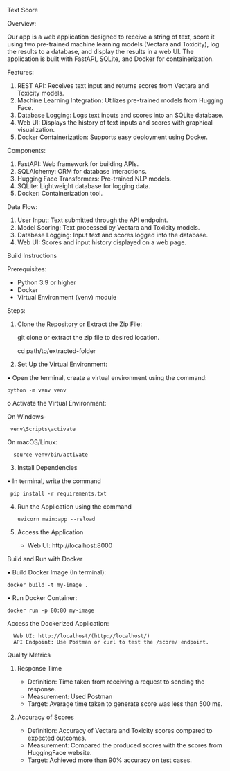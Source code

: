 Text Score

Overview:

Our app is a web application designed to receive a string of text, score it using two pre-trained machine learning models (Vectara and Toxicity), log the results to a database, and display the results in a web UI. The application is built with FastAPI, SQLite, and Docker for containerization.

 Features:

1. REST API: Receives text input and returns scores from Vectara and Toxicity models.
2. Machine Learning Integration: Utilizes pre-trained models from Hugging Face.
3. Database Logging: Logs text inputs and scores into an SQLite database.
4. Web UI: Displays the history of text inputs and scores with graphical visualization.
5. Docker Containerization: Supports easy deployment using Docker.

 Components:

1. FastAPI: Web framework for building APIs.
2. SQLAlchemy: ORM for database interactions.
3. Hugging Face Transformers: Pre-trained NLP models.
4. SQLite: Lightweight database for logging data.
5. Docker: Containerization tool.

 Data Flow:

1. User Input: Text submitted through the API endpoint.
2. Model Scoring: Text processed by Vectara and Toxicity models.
3. Database Logging: Input text and scores logged into the database.
4. Web UI: Scores and input history displayed on a web page.


Build Instructions

Prerequisites:

- Python 3.9 or higher
- Docker 
- Virtual Environment (venv) module

 Steps:

1. Clone the Repository or Extract the Zip File:

    git clone <repository-url>   or    extract the zip file to desired location.
    
    cd path/to/extracted-folder

2. Set Up the Virtual Environment:

•	Open the terminal, create a virtual environment using the command:

    python -m venv venv
      
o	Activate the Virtual Environment:
    
  On Windows-

     venv\Scripts\activate
        
        
  On macOS/Linux:
      
      source venv/bin/activate
        

3. Install Dependencies

•	In terminal, write the command

     pip install -r requirements.txt
    

4. Run the Application using the command
   
       uvicorn main:app --reload
    

5. Access the Application

    - Web UI: http://localhost:8000
    

Build and Run with Docker 

•	Build Docker Image (In terminal):
    
    docker build -t my-image .
      

•	Run Docker Container:

    docker run -p 80:80 my-image
      

   Access the Dockerized Application:
    
      Web UI: http://localhost/(http://localhost/)
      API Endpoint: Use Postman or curl to test the /score/ endpoint.

 Quality Metrics

1. Response Time
    - Definition: Time taken from receiving a request to sending the response.
    - Measurement: Used Postman 
    - Target: Average time taken to generate score was less than 500 ms.

2. Accuracy of Scores
    - Definition: Accuracy of Vectara and Toxicity scores compared to expected outcomes.
    - Measurement: Compared the produced scores with the scores from HuggingFace website.
    - Target: Achieved more than 90% accuracy on test cases.




